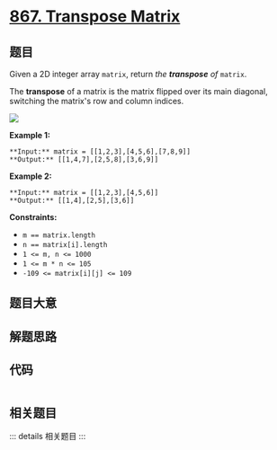 # [867. Transpose Matrix](https://leetcode.com/problems/transpose-matrix)

## 题目

Given a 2D integer array `matrix`, return _the **transpose** of_ `matrix`.

The **transpose** of a matrix is the matrix flipped over its main diagonal,
switching the matrix's row and column indices.

![](https://assets.leetcode.com/uploads/2021/02/10/hint_transpose.png)



**Example 1:**

    
    
    **Input:** matrix = [[1,2,3],[4,5,6],[7,8,9]]
    **Output:** [[1,4,7],[2,5,8],[3,6,9]]
    

**Example 2:**

    
    
    **Input:** matrix = [[1,2,3],[4,5,6]]
    **Output:** [[1,4],[2,5],[3,6]]
    



**Constraints:**

  * `m == matrix.length`
  * `n == matrix[i].length`
  * `1 <= m, n <= 1000`
  * `1 <= m * n <= 105`
  * `-109 <= matrix[i][j] <= 109`


## 题目大意

## 解题思路

## 代码

```javascript

```

## 相关题目

::: details 相关题目
:::
